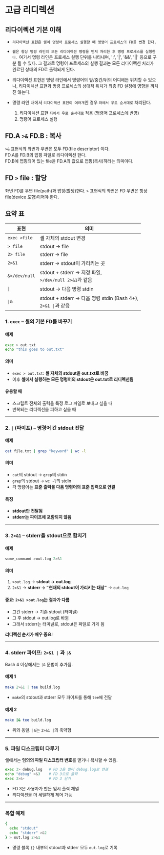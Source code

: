 # 고급 리디렉션

## 리다이렉션 기본 이해

- `리다이렉션 표현은 쉘이 명령어 프로세스 실행할 때 명령어 프로세스의 FD를 변경 한다.`

- `쉘은 항상 명령 라인의 모든 리다이렉션 명령을 먼저 처리한 후 명령 프로세스를 실행한다.` 여기서 명령 라인은 프로세스 실행 단위를 나타내며, ';', '|', '&&', '||' 등으로 구분 될 수 있다.
그 결과로 명령어 프로세스의 실행 결과는 모든 리다이렉션 처리가 완료된 상태의 FD로 출력되게 된다.

- 리다이렉션 표현은 명령 라인에서 명령어의 앞/중간/뒤의 어디에든 위치할 수 있으나, 리다이렉션 표현과 명령 프로세스의 상대적 위치가 최종 FD 설정에 영향을 끼치진 않는다.

- 명령 라인 내에서 `리다이렉션 표현이 여러개`인 경우 `좌에서 우로 순서대로` 처리된다.
  1. 리다이렉션 표현 `좌에서 우로 순서대로` 적용 (명령어 프로세스에 반영)
  2. 명령어 프로세스 실행

## FD.A `>&` FD.B : 복사

`>&` 표현식의 좌변과 우변은 모두 FD(file descriptor) 이다.  
FD.A를 FD.B의 맵핑 파일로 리다이렉션 한다.  
FD.B에 맵핑되어 있는 file을 FD.A의 값으로 맵핑(복사)하라는 의미이다.

## FD `>` file : 할당

좌변 FD를 우변 file(path)과 맵핑(할당)한다.
`>` 표현식의 좌변은 FD 우변은 항상 file(device 포함)이어야 한다.

## 요약 표

| 표현 | 의미 |
| ------------ | ----------------------- |
| `exec >file` | 셸 자체의 stdout 변경 |
| `> file`     | stdout → file           |
| `2> file`    | stderr → file           |
| `2>&1`       | stderr → stdout이 가리키는 곳 |
| `&>/dev/null`| stdout + stderr → 지정 파일, <br> `>/dev/null 2>&1`과 같음 |
| `\|`         | stdout → 다음 명령 stdin |
| `\|&`        | stdout + stderr → 다음 명령 stdin (Bash 4+), <br> `2>&1 \|`과 같음 |

### 1. `exec` – 셸의 기본 FD를 바꾸기

#### 예제

```bash
exec > out.txt
echo "this goes to out.txt"
```

#### 의미

- `exec > out.txt`: **셸 자체의 stdout을 out.txt로 바꿈**
- 이후 **셸에서 실행하는 모든 명령어의 stdout은 out.txt로 리디렉션됨**

#### 유용할 때

- 스크립트 전체의 출력을 특정 로그 파일로 보내고 싶을 때
- 반복되는 리디렉션을 피하고 싶을 때

---

### 2. `|` (파이프) – 명령어 간 stdout 전달

#### 예제

```bash
cat file.txt | grep "keyword" | wc -l
```

#### 의미

- `cat`의 stdout → `grep`의 stdin
- `grep`의 stdout → `wc -l`의 stdin
- 각 명령어는 **표준 출력을 다음 명령어의 표준 입력으로 연결**

#### 특징

- **stdout만 전달됨**
- **stderr는 파이프에 포함되지 않음**

---

### 3. `2>&1` – stderr을 stdout으로 합치기

#### 예제

```bash
some_command >out.log 2>&1
```

#### 의미

1. `>out.log` → **stdout → out.log**
2. `2>&1` → **stderr → "현재의 stdout이 가리키는 대상"** → `out.log`

#### 중요: `2>&1 >out.log`는 결과가 다름

- 그건 stderr → 기존 stdout (터미널)
- 그 후 stdout → out.log로 바뀜
- 그래서 stderr는 터미널로, stdout은 파일로 가게 됨

**리디렉션 순서가 매우 중요**!

---

### 4. stderr 파이프: `2>&1 |` 과 `|&`

Bash 4 이상에서는 `|&` 문법이 추가됨.

#### 예제 1

```bash
make 2>&1 | tee build.log
```

- `make`의 stdout과 stderr 모두 파이프를 통해 `tee`에 전달

#### 예제 2

```bash
make |& tee build.log
```

- 위와 동일. `|&`는 `2>&1 |`의 축약형

---

### 5. 파일 디스크립터 다루기

쉘에서는 **임의의 파일 디스크립터 번호**를 열거나 복사할 수 있음.

```bash
exec 3> debug.log   # FD 3을 열어 debug.log로 연결
echo "debug" >&3    # FD 3으로 출력
exec 3>&-           # FD 3 닫기
```

- FD 3은 사용자가 만든 임시 출력 채널
- 리디렉션을 더 세밀하게 제어 가능

---

### 복합 예제

```bash
{
  echo "stdout"
  echo "stderr" >&2
} > out.log 2>&1
```

- 명령 블록 `{}` 내부의 stdout과 stderr 모두 `out.log`로 기록
